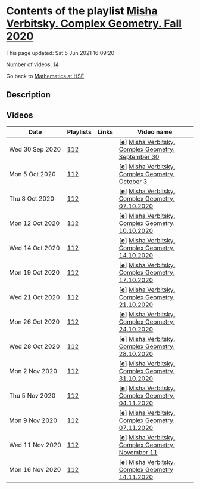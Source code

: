 # Contents of the playlist [Misha Verbitsky. Complex Geometry. Fall 2020](https://www.youtube.com/playlist?list=PLq3E5oubNNoCDKWYoab-IswAwdFagE_hp)

This page updated: Sat 5 Jun 2021 16:09:20

Number of videos: [14](#videos)

Go back to [Mathematics at HSE](../README.md)

## Description



## Videos

|Date|Playlists|Links|Video name|
|---|---|---|---|
| Wed&nbsp;30&nbsp;Sep&nbsp;2020 | [112](../playlists/112 "Misha Verbitsky. Complex Geometry. Fall 2020") |  | [[**e**](https://studio.youtube.com/video/VpHpyXv-xbw/edit "Edit")] [Misha Verbitsky. Complex Geometry. September 30](https://www.youtube.com/watch?v=VpHpyXv-xbw&list=PLq3E5oubNNoCDKWYoab-IswAwdFagE_hp) |
| Mon&nbsp;5&nbsp;Oct&nbsp;2020 | [112](../playlists/112 "Misha Verbitsky. Complex Geometry. Fall 2020") |  | [[**e**](https://studio.youtube.com/video/q0UaVI3v10o/edit "Edit")] [Misha Verbitsky. Complex Geometry. October 3](https://www.youtube.com/watch?v=q0UaVI3v10o&list=PLq3E5oubNNoCDKWYoab-IswAwdFagE_hp) |
| Thu&nbsp;8&nbsp;Oct&nbsp;2020 | [112](../playlists/112 "Misha Verbitsky. Complex Geometry. Fall 2020") |  | [[**e**](https://studio.youtube.com/video/qp_VDYy6AWM/edit "Edit")] [Misha Verbitsky. Complex Geometry. 07.10.2020](https://www.youtube.com/watch?v=qp_VDYy6AWM&list=PLq3E5oubNNoCDKWYoab-IswAwdFagE_hp) |
| Mon&nbsp;12&nbsp;Oct&nbsp;2020 | [112](../playlists/112 "Misha Verbitsky. Complex Geometry. Fall 2020") |  | [[**e**](https://studio.youtube.com/video/AoP5h8glw6E/edit "Edit")] [Misha Verbitsky. Complex Geometry. 10.10.2020](https://www.youtube.com/watch?v=AoP5h8glw6E&list=PLq3E5oubNNoCDKWYoab-IswAwdFagE_hp) |
| Wed&nbsp;14&nbsp;Oct&nbsp;2020 | [112](../playlists/112 "Misha Verbitsky. Complex Geometry. Fall 2020") |  | [[**e**](https://studio.youtube.com/video/3CG-OZ0fQV8/edit "Edit")] [Misha Verbitsky. Complex Geometry. 14.10.2020](https://www.youtube.com/watch?v=3CG-OZ0fQV8&list=PLq3E5oubNNoCDKWYoab-IswAwdFagE_hp) |
| Mon&nbsp;19&nbsp;Oct&nbsp;2020 | [112](../playlists/112 "Misha Verbitsky. Complex Geometry. Fall 2020") |  | [[**e**](https://studio.youtube.com/video/BWyuj5NmBOA/edit "Edit")] [Misha Verbitsky. Complex Geometry. 17.10.2020](https://www.youtube.com/watch?v=BWyuj5NmBOA&list=PLq3E5oubNNoCDKWYoab-IswAwdFagE_hp) |
| Wed&nbsp;21&nbsp;Oct&nbsp;2020 | [112](../playlists/112 "Misha Verbitsky. Complex Geometry. Fall 2020") |  | [[**e**](https://studio.youtube.com/video/Mh0bSiivBVQ/edit "Edit")] [Misha Verbitsky. Complex Geometry. 21.10.2020](https://www.youtube.com/watch?v=Mh0bSiivBVQ&list=PLq3E5oubNNoCDKWYoab-IswAwdFagE_hp) |
| Mon&nbsp;26&nbsp;Oct&nbsp;2020 | [112](../playlists/112 "Misha Verbitsky. Complex Geometry. Fall 2020") |  | [[**e**](https://studio.youtube.com/video/7B17Hq8PkJ8/edit "Edit")] [Misha Verbitsky. Complex Geometry. 24.10.2020](https://www.youtube.com/watch?v=7B17Hq8PkJ8&list=PLq3E5oubNNoCDKWYoab-IswAwdFagE_hp) |
| Wed&nbsp;28&nbsp;Oct&nbsp;2020 | [112](../playlists/112 "Misha Verbitsky. Complex Geometry. Fall 2020") |  | [[**e**](https://studio.youtube.com/video/-62uPCE_v-k/edit "Edit")] [Misha Verbitsky. Complex Geometry. 28.10.2020](https://www.youtube.com/watch?v=-62uPCE_v-k&list=PLq3E5oubNNoCDKWYoab-IswAwdFagE_hp) |
| Mon&nbsp;2&nbsp;Nov&nbsp;2020 | [112](../playlists/112 "Misha Verbitsky. Complex Geometry. Fall 2020") |  | [[**e**](https://studio.youtube.com/video/yYARrgn4qNI/edit "Edit")] [Misha Verbitsky. Complex Geometry. 31.10.2020](https://www.youtube.com/watch?v=yYARrgn4qNI&list=PLq3E5oubNNoCDKWYoab-IswAwdFagE_hp) |
| Thu&nbsp;5&nbsp;Nov&nbsp;2020 | [112](../playlists/112 "Misha Verbitsky. Complex Geometry. Fall 2020") |  | [[**e**](https://studio.youtube.com/video/awoNgVEPmuc/edit "Edit")] [Misha Verbitsky. Complex Geometry. 04.11.2020](https://www.youtube.com/watch?v=awoNgVEPmuc&list=PLq3E5oubNNoCDKWYoab-IswAwdFagE_hp) |
| Mon&nbsp;9&nbsp;Nov&nbsp;2020 | [112](../playlists/112 "Misha Verbitsky. Complex Geometry. Fall 2020") |  | [[**e**](https://studio.youtube.com/video/kZ9n7sl9tpk/edit "Edit")] [Misha Verbitsky. Complex Geometry. 07.11.2020](https://www.youtube.com/watch?v=kZ9n7sl9tpk&list=PLq3E5oubNNoCDKWYoab-IswAwdFagE_hp) |
| Wed&nbsp;11&nbsp;Nov&nbsp;2020 | [112](../playlists/112 "Misha Verbitsky. Complex Geometry. Fall 2020") |  | [[**e**](https://studio.youtube.com/video/_PlSp2Ea2kc/edit "Edit")] [Misha Verbitsky. Complex Geometry. November 11](https://www.youtube.com/watch?v=_PlSp2Ea2kc&list=PLq3E5oubNNoCDKWYoab-IswAwdFagE_hp) |
| Mon&nbsp;16&nbsp;Nov&nbsp;2020 | [112](../playlists/112 "Misha Verbitsky. Complex Geometry. Fall 2020") |  | [[**e**](https://studio.youtube.com/video/5n-jF03OOGQ/edit "Edit")] [Misha Verbitsky. Complex Geometry 14.11.2020](https://www.youtube.com/watch?v=5n-jF03OOGQ&list=PLq3E5oubNNoCDKWYoab-IswAwdFagE_hp) |
